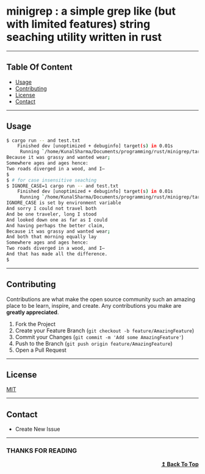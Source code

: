 # minigrep : a simple grep like (but with limited features) string seaching utility written in rust

---

## Table Of Content

* [Usage](#usage)
* [Contributing](#contributing)
* [License](#license)
* [Contact](#contact)

---

## Usage
```bash
$ cargo run -- and test.txt 
    Finished dev [unoptimized + debuginfo] target(s) in 0.01s
     Running `/home/KunalSharma/Documents/programming/rust/minigrep/target/debug/minigrep and test.txt`
Because it was grassy and wanted wear;
Somewhere ages and ages hence:
Two roads diverged in a wood, and I—
$
$ # for case insensitive seaching
$ IGNORE_CASE=1 cargo run -- and test.txt 
    Finished dev [unoptimized + debuginfo] target(s) in 0.01s
     Running `/home/KunalSharma/Documents/programming/rust/minigrep/target/debug/minigrep and test.txt`
IGNORE_CASE is set by environment variable
And sorry I could not travel both
And be one traveler, long I stood
And looked down one as far as I could
And having perhaps the better claim,
Because it was grassy and wanted wear;
And both that morning equally lay
Somewhere ages and ages hence:
Two roads diverged in a wood, and I—
And that has made all the difference.
$ 

```

---
## Contributing
Contributions are what make the open source community such an amazing place to be learn, inspire, and create. Any contributions you make are **greatly appreciated**.

1. Fork the Project
2. Create your Feature Branch (`git checkout -b feature/AmazingFeature`)
3. Commit your Changes (`git commit -m 'Add some AmazingFeature'`)
4. Push to the Branch (`git push origin feature/AmazingFeature`)
5. Open a Pull Request

---
## License
[MIT](LICENSE)

---
## Contact
* Create New Issue
---

### THANKS FOR READING

<div align="right">
  <b><a href="#awsome-readme">↥ Back To Top</a></b>
</div>	

